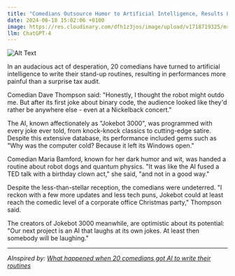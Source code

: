 ```yaml
---
title: "Comedians Outsource Humor to Artificial Intelligence, Results Less Funny Than a Root Canal"
date: 2024-06-18 15:02:06 +0100
image: https://res.cloudinary.com/dfh1z3jos/image/upload/v1718719325/mrcsgkjtbjhb0qcw1o7p.png
llm: ChatGPT-4
---
```

![Alt Text](https://res.cloudinary.com/dfh1z3jos/image/upload/v1718719325/mrcsgkjtbjhb0qcw1o7p.png "A group of comedians nervously stand on a stage while a sleek, robotic stand-up comedian tells jokes to a disinterested audience. The robotic comedian has a screen displaying a forced smile emoji, while the human comedians clutch their sides in laughter that looks entirely fake. The stage is bathed in a harsh spotlight, capturing the awkwardness of the situation, photographic style.")


In an audacious act of desperation, 20 comedians have turned to artificial intelligence to write their stand-up routines, resulting in performances more painful than a surprise tax audit.

Comedian Dave Thompson said: "Honestly, I thought the robot might outdo me. But after its first joke about binary code, the audience looked like they'd rather be anywhere else - even at a Nickelback concert."

The AI, known affectionately as "Jokebot 3000", was programmed with every joke ever told, from knock-knock classics to cutting-edge satire. Despite this extensive database, its performance included gems such as "Why was the computer cold? Because it left its Windows open." 

Comedian Maria Bamford, known for her dark humor and wit, was handed a routine about robot dogs and quantum physics. "It was like the AI fused a TED talk with a birthday clown act," she said, "and not in a good way."

Despite the less-than-stellar reception, the comedians were undeterred. "I reckon with a few more updates and less tech puns, Jokebot could at least reach the comedic level of a corporate office Christmas party," Thompson said.

The creators of Jokebot 3000 meanwhile, are optimistic about its potential: "Our next project is an AI that laughs at its own jokes. At least then somebody will be laughing."

---
*AInspired by: [What happened when 20 comedians got AI to write their routines](https://www.technologyreview.com/2024/06/17/1093740/what-happened-when-20-comedians-got-ai-to-write-their-routines/)*